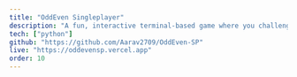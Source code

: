 ```yaml
---
title: "OddEven Singleplayer"
description: "A fun, interactive terminal-based game where you challenge a computer opponent in a thrilling game of odd-even cricket. Features dark/light mode, rank progression, achievements, and smart AI."
tech: ["python"]
github: "https://github.com/Aarav2709/OddEven-SP"
live: "https://oddevensp.vercel.app"
order: 10
---
```

